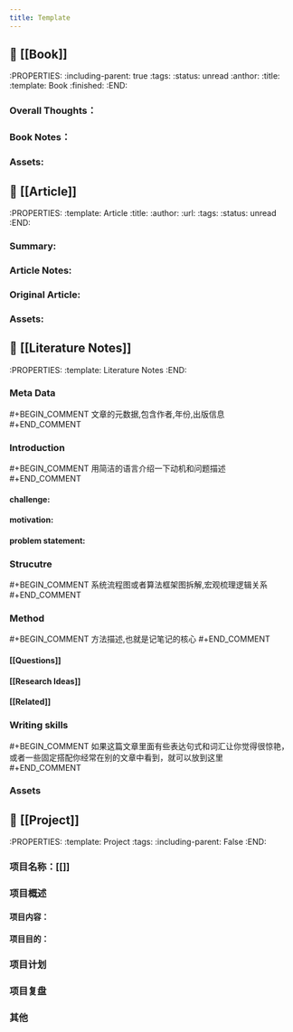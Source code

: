 ```yaml
---
title: Template
---
```


## 📗 [[Book]]
:PROPERTIES:
:including-parent: true
:tags: 
:status: unread
:anthor: 
:title: 
:template: Book
:finished: 
:END:
### Overall Thoughts：
####
### Book Notes：
####
### Assets:
## 📙 [[Article]]
:PROPERTIES:
:template: Article
:title: 
:author: 
:url: 
:tags: 
:status: unread
:END:
### Summary:
####
### Article Notes:
####
### Original Article:
####
### Assets:
## 📖 [[Literature Notes]]
:PROPERTIES:
:template: Literature Notes
:END:
### Meta Data
 #+BEGIN_COMMENT
文章的元数据,包含作者,年份,出版信息
#+END_COMMENT
####
### Introduction
#+BEGIN_COMMENT
用简洁的语言介绍一下动机和问题描述
#+END_COMMENT
#### challenge:
#### motivation:
#### problem statement:
### Strucutre
#+BEGIN_COMMENT
系统流程图或者算法框架图拆解,宏观梳理逻辑关系
#+END_COMMENT
####
### Method
#+BEGIN_COMMENT
方法描述,也就是记笔记的核心
#+END_COMMENT
#### [[Questions]]
#### [[Research Ideas]]
#### [[Related]]
### Writing skills
#+BEGIN_COMMENT
如果这篇文章里面有些表达句式和词汇让你觉得很惊艳，或者一些固定搭配你经常在别的文章中看到，就可以放到这里
#+END_COMMENT
####
### Assets
## 📁 [[Project]]
:PROPERTIES:
:template: Project
:tags: 
:including-parent: False
:END:
### 项目名称：[[]]
### 项目概述
#### 项目内容：
#### 项目目的：
### 项目计划
####
### 项目复盘
####
### 其他
##
